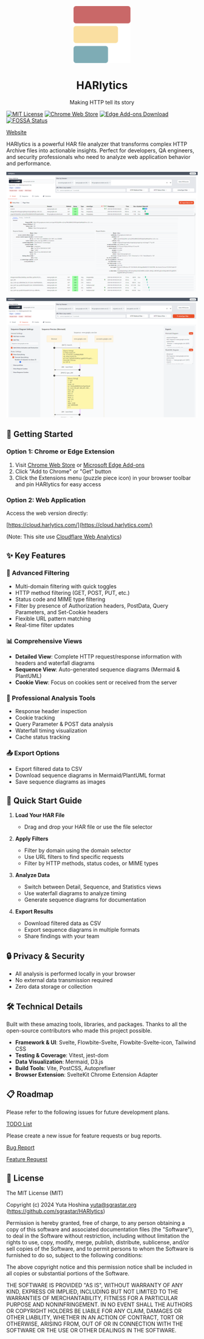 <p align="center">
<img src="https://github.com/sgrastar/HARlytics/blob/images/images/icon_128.png" height="150" alt="HARlytics Icon">
</p>
<h1 align="center">
HARlytics
</h1>
<p align="center">
Making HTTP tell its story
</p>

[![MIT License](https://img.shields.io/badge/License-MIT-green.svg)](https://choosealicense.com/licenses/mit/)
[![Chrome Web Store](https://img.shields.io/chrome-web-store/v/hecpjmmgpbecpeigmoilgcljdkidlbgm)](https://chrome.google.com/webstore/detail/hecpjmmgpbecpeigmoilgcljdkidlbgm)
[![Edge Add-ons Download](https://img.shields.io/badge/Edge%20Add--ons-Download-blue)](https://microsoftedge.microsoft.com/addons/detail/harlytics/dhhndkibkdekohnpmhaeeegkcpmpjben)
[![FOSSA Status](https://app.fossa.com/api/projects/git%2Bgithub.com%2Fsgrastar%2Fhar-analyzer.svg?type=shield&issueType=license)](https://app.fossa.com/projects/git%2Bgithub.com%2Fsgrastar%2Fhar-analyzer?ref=badge_shield&issueType=license)

[Website](https://harlytics.com/)

HARlytics is a powerful HAR file analyzer that transforms complex HTTP Archive files into actionable insights. Perfect for developers, QA engineers, and security professionals who need to analyze web application behavior and performance.

<p align="center">

![Screenshot of HARlytics](https://github.com/sgrastar/HARlytics/blob/images/images/screenshot_1_0_0_3.png)

![Screenshot of HARlytics](https://github.com/sgrastar/HARlytics/blob/images/images/screenshot_1_0_0_4.png)
</p>

## 🚀 Getting Started

### Option 1: Chrome or Edge Extension

<!-- 1. Visit [Chrome Web Store](your-extension-url) -->
1. Visit [Chrome Web Store](https://chrome.google.com/webstore/detail/hecpjmmgpbecpeigmoilgcljdkidlbgm) or [Microsoft Edge Add-ons](https://microsoftedge.microsoft.com/addons/detail/harlytics/dhhndkibkdekohnpmhaeeegkcpmpjben)
2. Click "Add to Chrome" or "Get" button
3. Click the Extensions menu (puzzle piece icon) in your browser toolbar and pin HARlytics for easy access

### Option 2: Web Application

Access the web version directly:

[https://cloud.harlytics.com/](https://cloud.harlytics.com/)

(Note: This site use [Cloudflare Web Analytics](https://www.cloudflare.com/web-analytics/))

## ✨ Key Features

### 🎯 Advanced Filtering
- Multi-domain filtering with quick toggles
- HTTP method filtering (GET, POST, PUT, etc.)
- Status code and MIME type filtering
- Filter by presence of Authorization headers, PostData, Query Parameters, and Set-Cookie headers
- Flexible URL pattern matching
- Real-time filter updates

### 📊 Comprehensive Views
- **Detailed View**: Complete HTTP request/response information with headers and waterfall diagrams
- **Sequence View**: Auto-generated sequence diagrams (Mermaid & PlantUML)
- **Cookie View**: Focus on cookies sent or received from the server

### 💫 Professional Analysis Tools
- Response header inspection
- Cookie tracking
- Query Parameter & POST data analysis
- Waterfall timing visualization
- Cache status tracking

### 📤 Export Options
- Export filtered data to CSV
- Download sequence diagrams in Mermaid/PlantUML format
- Save sequence diagrams as images

## 🔎 Quick Start Guide

1. **Load Your HAR File**
   - Drag and drop your HAR file or use the file selector

2. **Apply Filters**
   - Filter by domain using the domain selector
   - Use URL filters to find specific requests
   - Filter by HTTP methods, status codes, or MIME types

3. **Analyze Data**
   - Switch between Detail, Sequence, and Statistics views
   - Use waterfall diagrams to analyze timing
   - Generate sequence diagrams for documentation

4. **Export Results**
   - Download filtered data as CSV
   - Export sequence diagrams in multiple formats
   - Share findings with your team


## 🔒 Privacy & Security

- All analysis is performed locally in your browser
- No external data transmission required
- Zero data storage or collection


## 🛠️ Technical Details

Built with these amazing tools, libraries, and packages. Thanks to all the open-source contributors who made this project possible.

 - **Framework & UI**: Svelte, Flowbite-Svelte, Flowbite-Svelte-icon, Tailwind CSS
 - **Testing & Coverage**: Vitest, jest-dom
 - **Data Visualization**: Mermaid, D3.js
 - **Build Tools**: Vite, PostCSS, Autoprefixer
 - **Browser Extension**: SvelteKit Chrome Extension Adapter

## 📋 Roadmap

Please refer to the following issues for future development plans.

[TODO List](https://github.com/sgrastar/HARlytics/issues/1)

Please create a new issue for feature requests or bug reports.

[Bug Report](https://github.com/sgrastar/HARlytics/issues/new?template=issue_template_bug_report.yml)

[Feature Request](https://github.com/sgrastar/HARlytics/issues/new?template=issue_template_feature_request.yml)



## 📄 License

The MIT License (MIT)

Copyright (c) 2024 Yuta Hoshina <yuta@sgrastar.org> (https://github.com/sgrastar/HARlytics)

Permission is hereby granted, free of charge, to any person obtaining a copy
of this software and associated documentation files (the "Software"), to deal
in the Software without restriction, including without limitation the rights
to use, copy, modify, merge, publish, distribute, sublicense, and/or sell
copies of the Software, and to permit persons to whom the Software is
furnished to do so, subject to the following conditions:

The above copyright notice and this permission notice shall be included in all
copies or substantial portions of the Software.

THE SOFTWARE IS PROVIDED "AS IS", WITHOUT WARRANTY OF ANY KIND, EXPRESS OR
IMPLIED, INCLUDING BUT NOT LIMITED TO THE WARRANTIES OF MERCHANTABILITY,
FITNESS FOR A PARTICULAR PURPOSE AND NONINFRINGEMENT. IN NO EVENT SHALL THE
AUTHORS OR COPYRIGHT HOLDERS BE LIABLE FOR ANY CLAIM, DAMAGES OR OTHER
LIABILITY, WHETHER IN AN ACTION OF CONTRACT, TORT OR OTHERWISE, ARISING FROM,
OUT OF OR IN CONNECTION WITH THE SOFTWARE OR THE USE OR OTHER DEALINGS IN THE
SOFTWARE.